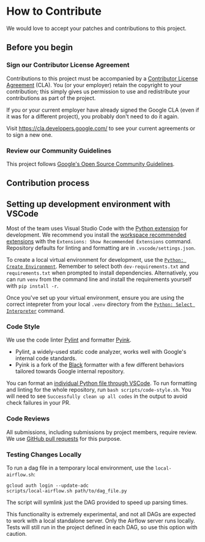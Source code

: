 # How to Contribute

We would love to accept your patches and contributions to this project.

## Before you begin

### Sign our Contributor License Agreement

Contributions to this project must be accompanied by a
[Contributor License Agreement](https://cla.developers.google.com/about) (CLA).
You (or your employer) retain the copyright to your contribution; this simply
gives us permission to use and redistribute your contributions as part of the
project.

If you or your current employer have already signed the Google CLA (even if it
was for a different project), you probably don't need to do it again.

Visit <https://cla.developers.google.com/> to see your current agreements or to
sign a new one.

### Review our Community Guidelines

This project follows [Google's Open Source Community
Guidelines](https://opensource.google/conduct/).

## Contribution process

## Setting up development environment with VSCode

Most of the team uses Visual Studio Code with the [Python extension](https://marketplace.visualstudio.com/items?itemName=ms-python.python) for development. We recommend you install the [workspace recommended extensions](https://code.visualstudio.com/docs/editor/extension-marketplace#_workspace-recommended-extensions) with the `Extensions: Show Recommended Extensions` command. Repository defaults for linting and formatting are in `.vscode/settings.json`.

To create a local virtual environment for development, use the [`Python: Create Environment`](https://code.visualstudio.com/docs/python/environments#_using-the-create-environment-command). Remember to select both `dev-requirements.txt` and `requirements.txt` when prompted to install dependencies. Alternatively, you can run `venv` from the command line and install the requirements yourself with `pip install -r`.

Once you've set up your virtual environment, ensure you are using the correct intepreter from your local `.venv` directory from the [`Python: Select Interpreter`](https://code.visualstudio.com/docs/python/environments#_select-and-activate-an-environment) command.

### Code Style

We use the code linter [Pylint](https://github.com/pylint-dev/pylint) and formatter [Pyink](https://github.com/google/pyink).

* Pylint, a widely-used static code analyzer, works well with Google's internal code standards.
* Pyink is a fork of the [Black](https://github.com/psf/black) formatter with a few different behaviors tailored towards Google internal repository.

You can format an [individual Python file through VSCode](https://code.visualstudio.com/docs/python/formatting#_format-your-code). To run formatting and linting for the whole repository, run `bash scripts/code-style.sh`. You will need to see `Successfully clean up all codes` in the output to avoid check failures in your PR.

### Code Reviews

All submissions, including submissions by project members, require review. We
use [GitHub pull requests](https://docs.github.com/articles/about-pull-requests)
for this purpose.

### Testing Changes Locally

To run a dag file in a temporary local environment, use the `local-airflow.sh`:

```
gcloud auth login --update-adc
scripts/local-airflow.sh path/to/dag_file.py
```

The script will symlink just the DAG provided to speed up parsing times.

This functionality is extremely experimental, and not all DAGs are expected to work with a local standalone server. Only the Airflow server runs locally. Tests will still run in the project defined in each DAG, so use this option with caution.
